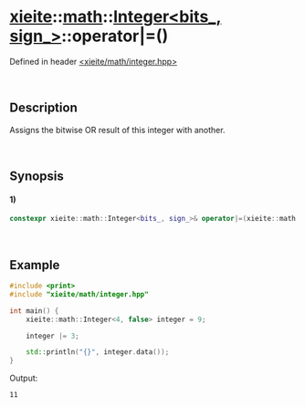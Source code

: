 # [xieite](../../../../../xieite.md)\:\:[math](../../../../../math.md)\:\:[Integer<bits_, sign_>](../../../../integer.md)\:\:operator|=\(\)
Defined in header [<xieite/math/integer.hpp>](../../../../../../../include/xieite/math/integer.hpp)

&nbsp;

## Description
Assigns the bitwise OR result of this integer with another.

&nbsp;

## Synopsis
#### 1)
```cpp
constexpr xieite::math::Integer<bits_, sign_>& operator|=(xieite::math::Integer<bits_, sign_> operand) noexcept;
```

&nbsp;

## Example
```cpp
#include <print>
#include "xieite/math/integer.hpp"

int main() {
    xieite::math::Integer<4, false> integer = 9;

    integer |= 3;

    std::println("{}", integer.data());
}
```
Output:
```
11
```
